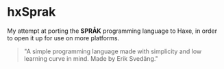 # hxSprak

My attempt at porting the **SPRÅK** programming language to Haxe, in order to open it up for use on more platforms.

>    "A simple programming language made with simplicity and low learning curve in mind. Made by Erik Svedäng."


